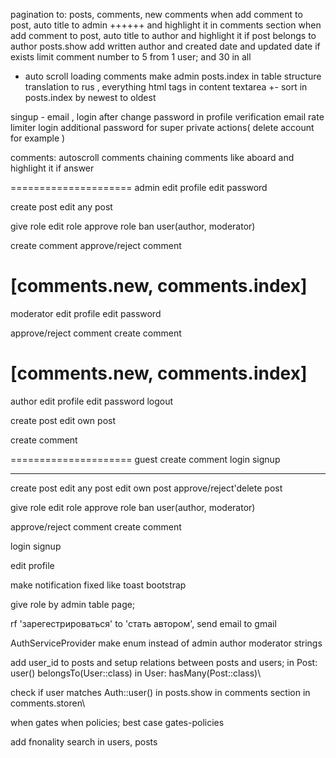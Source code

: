 pagination to: posts, comments, new comments
when add comment to post, auto title to admin ++++++ and highlight it in comments section
when add comment to post, auto title to author and highlight it if post belongs to author
posts.show  add written author and created date and updated date if exists
limit comment number to 5 from 1 user; and 30 in all
* auto scroll loading comments
make admin posts.index in table structure
translation to rus , everything
html tags in content textarea +-
sort in posts.index by newest to oldest

singup - email , login after
change password in profile
verification email
rate limiter login
additional password for super private actions( delete account for example )

comments:
autoscroll comments
chaining comments like aboard and highlight it if answer

=====================
admin
edit profile
edit password

create post
edit any post

give role
edit role
approve role
ban user(author, moderator)

create comment
approve/reject comment

[comments.new, comments.index]
=====================
moderator
edit profile
edit password

approve/reject comment
create comment

[comments.new, comments.index]
=====================
author 
edit profile
edit password
logout

create post
edit own post

create comment

=====================
guest
create comment
login
signup
________________________________
create post
edit any post
edit own post
approve/reject'delete post

give role
edit role
approve role
ban user(author, moderator)

approve/reject comment
create comment

login
signup

edit profile

make notification fixed like toast bootstrap

give role by admin table page;

rf 'зарегестрироваться' to 'стать автором', send email to gmail 

AuthServiceProvider make enum instead of admin author moderator strings

add user_id to posts and setup relations between posts and users; in Post: user() belongsTo(User::class) in User: hasMany(Post::class)\


check if user matches Auth::user() in posts.show in comments section in comments.storen\

when gates when policies; best case gates-policies

add fnonality search in users, posts